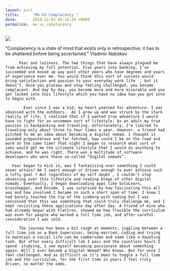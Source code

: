 ```yaml
---
layout: post
title:      "Me VS Complacency "
date:       2019-12-03 05:16:20 +0000
permalink:  me_vs_complacency
---
```


![](https://imgur.com/a/UqqehTM)

“Complacency is a state of mind that exists only in retrospective: it has to be shattered before being ascertained.”
Vladimir Nabokov 


          Fear and laziness. The two things that have always plagued me from achieving my full potential. Five years into banking, I’ve succeeded and moved up way past other peers who have degrees and years of experience over me. You would think this sort of success would bring satisfaction and passion to your everyday work life  , but it doesn’t. Once you plateau and stop feeling challenged, you become complacent. And day by day, you become more and more miserable and you get locked into this lifestyle which you have no idea how you got into to begin with. 

            Ever since I was a kid, my heart yearned for adventure. I was obsessed with the outdoors.  As I grew up and was struck by the stark reality of life, I realized that if I wanted true adventure I would have to fight for an uncommon sort of lifestyle. As an adult my true passion is backpacking and traveling. Unfortunately, I’m limited to traveling only about three to four times a year. However, a friend had pitched to me an idea about becoming a digital nomad. I thought it sounded preposterous and far fetched, how could I be on the road and work at the same time? That night I began to research what sort of jobs would get me the ultimate lifestyle that I would do anything to achieve, and he was right. There was a multitude of software developers who were these so-called “digital nomads”. 

       Fear began to kick in, was I fantasizing over something I could never attain? Am I smart enough or driven enough to ever achieve such a lofty goal ? But regardless of my self doubt , I couldn’t stop obsessing over this lifestyle and reading blogs of other digital nomads. Eventually, I began downloading apps like SoloLearn, Grasshopper, and Encode. I was surprised by how fascinating this all was and how involved I became in such a short span of time. I knew I had barely touched the tip of the iceberg with coding but I was convinced that this was something that could truly challenge me, and I kept revisiting these applications day after day. A friend of mine who had already begun with FlatIron, showed me how flexible the curriculum was even for people who worked a full time job, and after careful consideration I was sold. 

          The journey has been a bit rough at moments, juggling between a full time job as a Bank Supervisor, being married, coding and trying to maintain a social life can be cumbersome and seem like a daunting task. But after every difficult lab I pass and the countless hours I spend  studying, I see myself becoming passionate about something again. Will I ever become a Digital Nomad? Who knows. But for once I feel challenged. And as difficult as it’s been to toggle a full time job and the curriculum, for the first time in years I feel truly driven, no matter the odds. 

